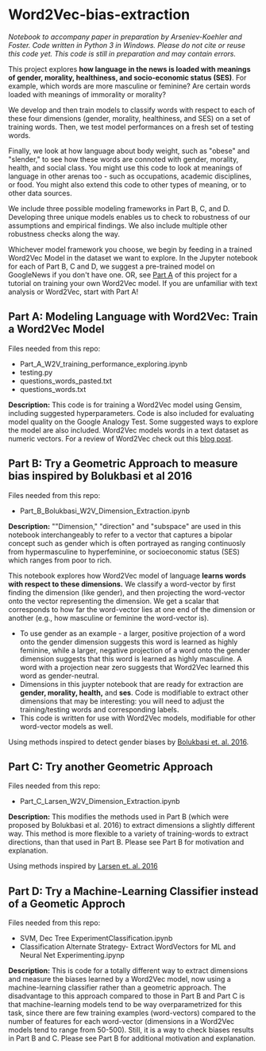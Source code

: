 # Word2Vec-bias-extraction

*Notebook to accompany paper in preparation by Arseniev-Koehler and Foster. Code written in Python 3 in Windows. Please do not cite or reuse this code yet. This code is still in preparation and may contain errors.*

This project explores **how language in the news is loaded with meanings of gender, morality, healthiness, and socio-economic status (SES)**. For example, which words are more masculine or feminine? Are certain words loaded with meanings of immorality or morality? 

We develop and then train models to classify words with respect to each of these four dimensions (gender, morality, healthiness, and SES) on a set of training words. Then, we test model performances on a fresh set of testing words. 

Finally, we look at how language about body weight, such as "obese" and "slender,"  to see how these words are connoted with gender, morality, health, and social class. You might use this code to look at meanings of language in other arenas too - such as occupations, academic disciplines, or food. You might also extend this code to other types of meaning, or to other data sources. 

We include three possible modeling frameworks in Part B, C, and D. Developing three unique models enables us to check to robustness of our assumptions and empirical findings. We also include multiple other robustness checks along the way. 

Whichever model framework you choose, we begin by feeding in a trained Word2Vec Model in the dataset we want to explore. In the Jupyter notebook for each of Part B, C and D, we suggest a pre-trained model on GoogleNews if you don't have one. OR, see [Part A](https://github.com/arsena-k/Word2Vec-bias-extraction) of this project for a tutorial on training your own Word2Vec model. If you are unfamiliar with text analysis or Word2Vec, start with Part A! 

## Part A:  Modeling Language with Word2Vec: Train a Word2Vec Model
Files needed from this repo:
* Part_A_W2V_training_performance_exploring.ipynb
* testing.py
* questions_words_pasted.txt
* questions_words.txt

**Description:** This code is for training a Word2Vec model using Gensim, including suggested hyperparameters. Code is also included for evaluating model quality on the Google Analogy Test. Some suggested ways to explore the model are also included. Word2Vec models words in a text dataset as numeric vectors. For a review of Word2Vec check out this [blog post](http://mccormickml.com/2016/04/19/word2vec-tutorial-the-skip-gram-model/). 

## Part B: Try a Geometric Approach to measure bias inspired by Bolukbasi et al 2016
Files needed from this repo:
* Part_B_Bolukbasi_W2V_Dimension_Extraction.ipynb

**Description:** ""Dimension," "direction" and "subspace" are used in this notebook interchangeably to refer to a vector that captures a bipolar concept such as gender which is often portrayed as ranging continuosly from hypermasculine to hyperfeminine, or socioeconomic status (SES) which ranges from poor to rich. 

This notebook explores how Word2Vec model of language **learns words with respect to these dimensions.** We classify a word-vector by first finding the dimension (like gender), and then projecting the word-vector onto the vector representing the dimension. We get a scalar that corresponds to how far the word-vector lies at one end of the dimension or another (e.g., how masculine or feminine the word-vector is).
* To use gender as an example - a larger, positive projection of a word onto the gender dimension suggests this word is learned as highly feminine, while a larger, negative projection of a word onto the gender dimension suggests that this word is learned as highly masculine. A word with a projection near zero suggests that Word2Vec learned this word as gender-neutral. 
* Dimensions in this juypter notebook that are ready for extraction are **gender, morality, health,** and **ses**. Code is modifiable to extract other dimensions that may be interesting: you will need to adjust the training/testing words and corresponding labels. 
* This code is written for use with Word2Vec models, modifiable for other word-vector models as well. 

Using methods inspired to detect gender biases by [Bolukbasi et. al. 2016](https://arxiv.org/abs/1607.06520).


## Part C: Try another Geometric Approach 
Files needed from this repo:

* Part_C_Larsen_W2V_Dimension_Extraction.ipynb

**Description:** This modifies the methods used in Part B (which were proposed by Bolukbasi et al. 2016) to extract dimensions a slightly different way. This method is more flexible to a variety of training-words to extract directions, than that used in Part B. Please see Part B for motivation and explanation. 

Using methods inspired by [Larsen et. al. 2016](https://arxiv.org/abs/1512.09300?context=cs)

## Part D: Try a Machine-Learning Classifier instead of a Geometic Approch
Files needed from this repo:

* SVM, Dec Tree ExperimentClassification.ipynb
* Classification Alternate Strategy- Extract WordVectors for ML and Neural Net Experimenting.ipynp

**Description:** This is code for a totally different way to extract dimensions and measure the biases learned by a Word2Vec model, now using a machine-learning classifier rather than a geometric approach. The disadvantage to this approach compared to those in Part B and Part C is that machine-learning models tend to be way overparametrized for this task, since there are few training examples (word-vectors) compared to the number of features for each word-vector (dimensions in a Word2Vec models tend to range from 50-500). Still, it is a way to check biases results in Part B and C. Please see Part B for additional motivation and explanation. 



